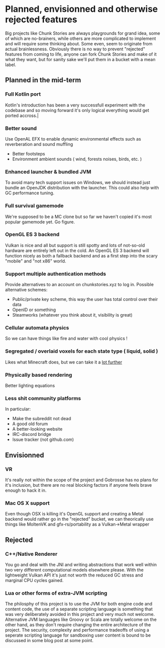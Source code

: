 # Planned, envisionned and otherwise rejected features

Big projects like Chunk Stories are always playgrounds for grand idea, some of which are no-brainers, while others are more complicated to implement and will require some thinking about. Some even, seem to originate from actual brainlessness. Obviously there is no way to prevent "rejected" features from coming to life, anyone can fork Chunk Stories and make of it what they want, but for sanity sake we'll put them in a bucket with a mean label.

## Planned in the mid-term

### Full Kotlin port

Kotlin's introduction has been a very successfull experiment with the codebase and so moving forward it's only logical everything would get ported accross.|

### Better sound

Use OpenAL EFX to enable dynamic environmental effects such as reverberation and sound muffling

 * Better footsteps
 * Environment ambient sounds ( wind, forests noises, birds, etc. )

### Enhanced launcher & bundled JVM

To avoid many tech support issues on Windows, we should instead just bundle an OpenJDK distribution with the launcher. This could also help with GC performance tuning.

### Full survival gamemode

We're supposed to be a MC clone but so far we haven't copied it's most popular gamemode yet. Go figure.

### OpenGL ES 3 backend

Vulkan is nice and all but support is still spotty and lots of not-so-old hardware are entirely left out in the cold. An OpenGL ES 3 backend will function nicely as both a fallback backend and as a first step into the scary "mobile" and "not x86" world.

### Support multiple authentication methods

Provide alternatives to an account on chunkstories.xyz to log in. Possible alternative schemes:
 * Public/private key scheme, this way the user has total control over their data
 * OpenID or something
 * Steamworks (whatever you think about it, visibility is great)

### Cellular automata physics

So we can have things like fire and water with cool physics !

### Segregated / overlaid voxels for each state type ( liquid, solid )

Likes what Minecraft does, but we can take it a [lot further](https://www.reddit.com/r/VoxelGameDev/comments/9z70qc/physically_arranged_block_datalayers/?)

### Physically based rendering

Better lighting equations

### Less shit community platforms

In particular:
 * Make the subreddit not dead
 * A good old forum
 * A better-looking website
 * IRC-discord bridge
 * Issue tracker (not github.com)

## Envisionned

### VR

It's really not within the scope of the project and Gobrosse has no plans for it's inclusion, but there are no real blocking factors if anyone feels brave enough to hack it in.

### Mac OS X support

Even though OSX is killing it's OpenGL support and creating a Metal backend would rather go in the "rejected" bucket, we can theorically use things like MoltenVK and gfx-rs/portability as a Vulkan->Metal wrapper

## Rejected

### C++/Native Renderer

You go and deal with the JNI and writing abstractions that work well within two very different computational models elsewhere please. With the lightweight Vulkan API it's just not worth the reduced GC stress and marginal CPU cycles gained.

### Lua or other forms of extra-JVM scripting

The philosphy of this project is to use the JVM for both engine code and content code, the use of a separate scripting language is something that was very deliberately avoided in this project and very much not welcome. Alternative JVM languages like Groovy or Scala are totally welcome on the other hand, as they don't require changing the entire architecture of the project. The security, complexity and performance tradeoffs of using a seperate scripting language for sandboxing user content is bound to be discussed in some blog post at some point.